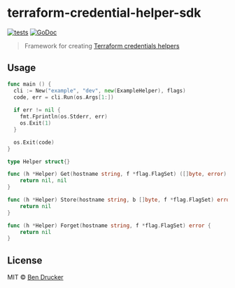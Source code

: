 # terraform-credential-helper-sdk 
[![tests](https://github.com/bendrucker/terraform-credential-helper-sdk/workflows/tests/badge.svg?branch=master)](https://github.com/bendrucker/terraform-credential-helper-sdk/actions?query=workflow%3Atests)
[![GoDoc](https://godoc.org/github.com/bendrucker/terraform-credential-helper-sdk?status.svg)](https://godoc.org/github.com/bendrucker/terraform-credential-helper-sdk)

> Framework for creating [Terraform credentials helpers](https://www.terraform.io/docs/commands/cli-config.html#credentials-helpers)

## Usage

```go
func main () {
  cli := New("example", "dev", new(ExampleHelper), flags)
  code, err = cli.Run(os.Args[1:])
  
  if err != nil {
    fmt.Fprintln(os.Stderr, err)
    os.Exit(1)
  }

  os.Exit(code)
}

type Helper struct{}

func (h *Helper) Get(hostname string, f *flag.FlagSet) ([]byte, error) {
	return nil, nil
}

func (h *Helper) Store(hostname string, b []byte, f *flag.FlagSet) error {
	return nil
}

func (h *Helper) Forget(hostname string, f *flag.FlagSet) error {
	return nil
}
```

## License

MIT © [Ben Drucker](http://bendrucker.me)
